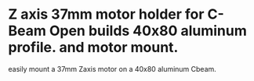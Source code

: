 # Z axis 37mm motor holder for C-Beam Open builds 40x80 aluminum profile. and motor mount.

 easily mount a 37mm Zaxis motor on a 40x80 aluminum Cbeam. 